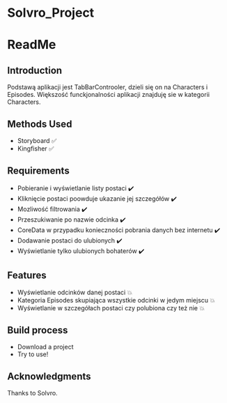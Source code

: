 # Solvro_Project
# ReadMe

## Introduction
Podstawą aplikacji jest TabBarControoler, dzieli się on na Characters i Episodes. Większość funckjonalności aplikacji znajduję sie w kategorii Characters.

## Methods Used
  * Storyboard :white_check_mark:
  * Kingfisher :white_check_mark:
  
## Requirements
  * Pobieranie i wyświetlanie listy postaci :heavy_check_mark:
  * Kliknięcie postaci poowduje ukazanie jej szczegółów :heavy_check_mark:
  * Mozliwość filtrowania :heavy_check_mark:
  * Przeszukiwanie po nazwie odcinka :heavy_check_mark:
  * CoreData w przypadku konieczności pobrania danych bez internetu :heavy_check_mark:
  * Dodawanie postaci do ulubionych :heavy_check_mark:
  * Wyświetlanie tylko ulubionych bohaterów :heavy_check_mark:
  
## Features
  * Wyświetlanie odcinków danej postaci :boom:
  * Kategoria Episodes skupiająca wszystkie odcinki w jedym miejscu :boom:
  * Wyświetlanie w szczegółach postaci czy polubiona czy też nie :boom:

## Build process
* Download a project
* Try to use!

## Acknowledgments
Thanks to Solvro. 

